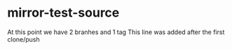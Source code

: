 # mirror-test-source
At this point we have 2 branhes and 1 tag
This line was added after the first clone/push
